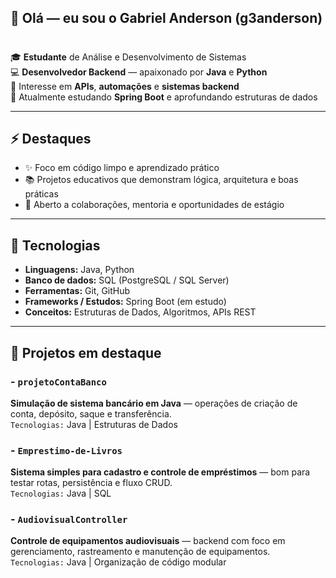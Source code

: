 ## 👋 Olá — eu sou o Gabriel Anderson (g3anderson)
#

🎓 **Estudante** de Análise e Desenvolvimento de Sistemas  
💻 **Desenvolvedor Backend** — apaixonado por **Java** e **Python**  
🚀 Interesse em **APIs**, **automações** e **sistemas backend**  
🔭 Atualmente estudando **Spring Boot** e aprofundando estruturas de dados

---

## ⚡ Destaques
- ✨ Foco em código limpo e aprendizado prático  
- 📚 Projetos educativos que demonstram lógica, arquitetura e boas práticas  
- 🤝 Aberto a colaborações, mentoria e oportunidades de estágio

---

## 🔧 Tecnologias
- **Linguagens:** Java, Python  
- **Banco de dados:** SQL (PostgreSQL / SQL Server)  
- **Ferramentas:** Git, GitHub  
- **Frameworks / Estudos:** Spring Boot (em estudo)  
- **Conceitos:** Estruturas de Dados, Algoritmos, APIs REST

---

## 🚀 Projetos em destaque

### - `projetoContaBanco`  
**Simulação de sistema bancário em Java** — operações de criação de conta, depósito, saque e transferência.  
`Tecnologias:` Java | Estruturas de Dados

### - `Emprestimo-de-Livros`  
**Sistema simples para cadastro e controle de empréstimos** — bom para testar rotas, persistência e fluxo CRUD.  
`Tecnologias:` Java | SQL

### - `AudiovisualController`  
**Controle de equipamentos audiovisuais** — backend com foco em gerenciamento, rastreamento e manutenção de equipamentos.  
`Tecnologias:` Java | Organização de código modular


